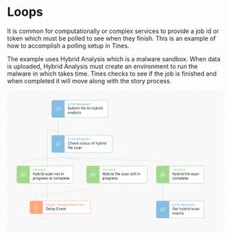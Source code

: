 # Loops

It is common for computationally or complex services to provide a job id or token which must be polled to see when they finish. This is an example of how to accomplish a polling setup in Tines.

The example uses Hybrid Analysis which is a malware sandbox. When data is uploaded, Hybrid Analysis must create an environment to run the malware in which takes time. Tines checks to see if the job is finished and when completed it will move along with the story process.

![img1](../../assets/loops.png)
